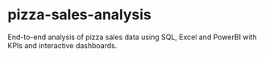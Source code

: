 # pizza-sales-analysis
End-to-end analysis of pizza sales data using SQL, Excel and PowerBI with KPIs and interactive dashboards. 
